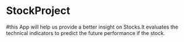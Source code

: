 # StockProject
#this App will help us provide a better insight on Stocks.It evaluates the technical indicators to predict the future performance if the stock.

